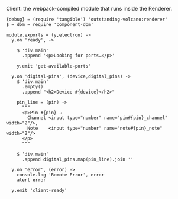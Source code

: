 Client: the webpack-compiled module that runs inside the Renderer.

    {debug} = (require 'tangible') 'outstanding-volcano:renderer'
    $ = dom = require 'component-dom'

    module.exports = (y,electron) ->
      y.on 'ready', ->

        $ 'div.main'
          .append '<p>Looking for ports…</p>'

        y.emit 'get-available-ports'

      y.on 'digital-pins', (device,digital_pins) ->
        $ 'div.main'
          .empty()
          .append "<h2>Device #{device}</h2>"

        pin_line = (pin) ->
          """
          <p>Pin #{pin} →
            Channel <input type="number" name="pin#{pin}_channel" width="2"/>,
            Note    <input type="number" name="note#{pin}_note" width="2"/>
          </p>
          """

        $ 'div.main'
          .append digital_pins.map(pin_line).join ''

      y.on 'error', (error) ->
        console.log 'Remote Error', error
        alert error

      y.emit 'client-ready'
